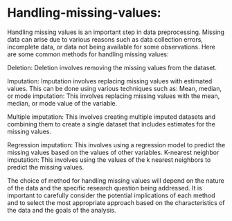 # Handling-missing-values:

Handling missing values is an important step in data preprocessing. Missing data can arise due to various reasons such as data collection errors, incomplete data, or data not being available for some observations. Here are some common methods for handling missing values:

Deletion: Deletion involves removing the missing values from the dataset.

Imputation: Imputation involves replacing missing values with estimated values. This can be done using various techniques such as:
Mean, median, or mode imputation: This involves replacing missing values with the mean, median, or mode value of the variable.

Multiple imputation: This involves creating multiple imputed datasets and combining them to create a single dataset that includes estimates for the missing values.

Regression imputation: This involves using a regression model to predict the missing values based on the values of other variables.
K-nearest neighbor imputation: This involves using the values of the k nearest neighbors to predict the missing values.

The choice of method for handling missing values will depend on the nature of the data and the specific research question being addressed. It is important to carefully consider the potential implications of each method and to select the most appropriate approach based on the characteristics of the data and the goals of the analysis.
